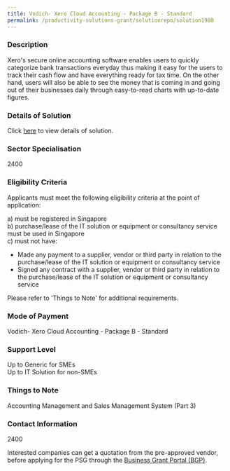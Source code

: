 ```yaml
---
title: Vodich- Xero Cloud Accounting - Package B - Standard
permalink: /productivity-solutions-grant/solutionrepo/solution1980
---
```


### Description

Xero's secure online accounting software enables users to quickly categorize bank transactions everyday thus making it easy for the users to track their cash flow and have everything ready for tax time. 
On the other hand, users will also be able to see the money that is coming in and going out of their businesses daily through easy-to-read charts with up-to-date figures.

### Details of Solution

Click <a href='Vodich Management Services Pte Ltd' target='_blank' rel='noopener'>here</a> to view details of solution.

### Sector Specialisation

 2400 

### Eligibility Criteria

Applicants must meet the following eligibility criteria at the point of application:

a) must be registered in Singapore <br>
b) purchase/lease of the IT solution or equipment or consultancy service must be used in Singapore <br>
c) must not have:
- Made any payment to a supplier, vendor or third party in relation to the purchase/lease of the IT solution or equipment or consultancy service
- Signed any contract with a supplier, vendor or third party in relation to the purchase/lease of the IT solution or equipment or consultancy service

Please refer to 'Things to Note' for additional requirements.

### Mode of Payment
Vodich- Xero Cloud Accounting - Package B - Standard

### Support Level
Up to Generic for SMEs <br>
Up to IT Solution for non-SMEs

### Things to Note
Accounting Management and Sales Management System (Part 3)

### Contact Information
2400

Interested companies can get a quotation from the pre-approved vendor, before applying for the PSG through the <a target='_blank' rel='noopener' href='https://www.businessgrants.gov.sg/'>Business Grant Portal (BGP)</a>.
